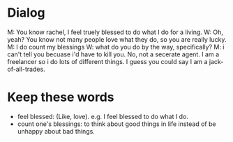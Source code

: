 # Dialog

M: You know rachel, I feel truely blessed to do what I do for a living.
W: Oh, yeah? You know not many people love what they do, so you are really lucky.
M: I do count my blessings
W: what do you do by the way, specifically?
M: i can't tell you becuase i'd have to kill you. No, not a secerate agent. I am a freelancer so i do lots of different things. I guess you could say I am a jack-of-all-trades.


# Keep these words

- feel blessed: (Like, love). e.g. I feel blessed to do what I do. 
- count one's blessings: to think about good things in life instead of be unhappy about bad things.
